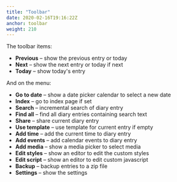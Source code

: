 ```yaml
---
title: "Toolbar"
date: 2020-02-16T19:16:22Z
anchor: toolbar
weight: 210
---
```


The toolbar items:

* **Previous** &ndash; show the previous entry or today
* **Next** &ndash; show the next entry or today if next
* **Today** &ndash; show today's entry

And on the menu:

* **Go to date** &ndash; show a date picker calendar to select a new date
* **Index** &ndash; go to index page if set
* **Search** &ndash; incremental search of diary entry
* **Find all** &ndash; find all diary entries containing search text
* **Share** &ndash; share current diary entry
* **Use template** &ndash; use template for current entry if empty
* **Add time** &ndash; add the current time to diary entry
* **Add events** &ndash; add calendar events to diary entry
* **Add media** &ndash; show a media picker to select media
* **Edit styles** &ndash; show an editor to edit the custom styles
* **Edit script** &ndash; show an editor to edit custom javascript
* **Backup** &ndash; backup entries to a zip file
* **Settings** &ndash; show the settings
